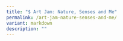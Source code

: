 ```yaml
---
title: "$ Art Jam: Nature, Senses and Me"
permalink: /art-jam-nature-senses-and-me/
variant: markdown
description: ""
---
```


